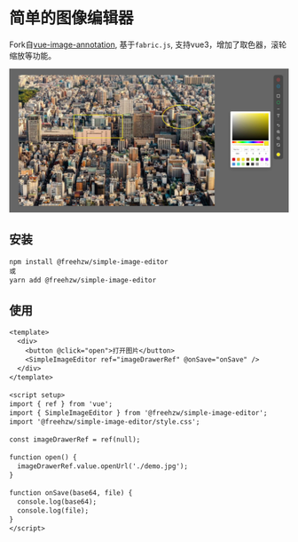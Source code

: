 # 简单的图像编辑器

Fork自[vue-image-annotation](https://github.com/wawjqyh/vue-image-annotation), 基于`fabric.js`, 支持vue3，增加了取色器，滚轮缩放等功能。

![截图](https://github.com/freehzw/simple-image-editor/raw/master/screen.jpg)

## 安装
```bash
npm install @freehzw/simple-image-editor
或
yarn add @freehzw/simple-image-editor
```

## 使用
```vue
<template>
  <div>
    <button @click="open">打开图片</button>
    <SimpleImageEditor ref="imageDrawerRef" @onSave="onSave" />
  </div>
</template>

<script setup>
import { ref } from 'vue';
import { SimpleImageEditor } from '@freehzw/simple-image-editor';
import '@freehzw/simple-image-editor/style.css';

const imageDrawerRef = ref(null);

function open() {
  imageDrawerRef.value.openUrl('./demo.jpg');
}

function onSave(base64, file) {
  console.log(base64);
  console.log(file);
}
</script>
```